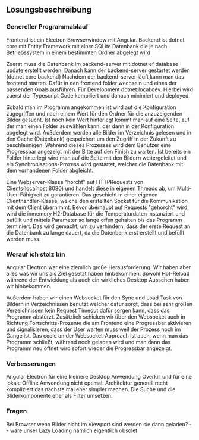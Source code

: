 ## Lösungsbeschreibung

### Genereller Programmablauf

Frontend ist ein Electron Browserwindow mit Angular.
Backend ist dotnet core mit Entity Framework mit einer SQLite Datenbank die je nach Betriebssystem in einem bestimmten Ordner abgelegt wird
 
Zuerst muss die Datenbank im backend-server mit dotnet ef database update erstellt werden.
Danach kann der backend-server gestartet werden (dotnet core backend)
Nachdem der backend-server läuft kann man das frontend starten. Dafür in den frontend folder wechseln und eines der passenden Goals ausführen.
Für Development dotnet:local:dev. Hierbei wird zuerst der Typescript Code kompiliert und danach minimiert und deployed.

Sobald man im Programm angekommen ist wird auf die Konfiguration zugegriffen und nach einem Wert für den Ordner für die anzuzeigenden Bilder gesucht.
Ist noch kein Wert hinterlegt kommt man auf eine Seite, auf der man einen Folder auswählen kann, der dann in der Konfiguration abgelegt wird.
Außderdem werden alle Bilder im Verzeichnis gelesen und in den Cache (Datenbank) gespeichert um den Zugriff in der Zukunft zu beschleunigen.
Während dieses Prozesses wird dem Benutzer eine Progressbar angezeigt mit der Bitte auf den Finish zu warten.
Ist bereits ein Folder hinterlegt wird man auf die Seite mit den Bildern weitergeleitet und ein Synchronisations-Prozess wird gestartet,
welcher die Datenbank mit dem vorhandenen Folder abgleicht.

Eine Webserver-Klasse "horcht" auf HTTPRequests von Clients(localhost:8080) und handelt diese in eigenen Threads ab, um
Multi-User-Fähigkeit zu garantieren. Das geschieht in einer eigenen Clienthandler-Klasse, welche den erstellten Socket für
die Kommunikation mit dem Client übernimmt. Bevor überhaupt auf Requests "gehorcht" wird, wird die inmemory H2-Database für
die Temperaturdaten instanziert und befüllt und mittels Parameter so lange offen gehalten bis das Programm terminiert.
Das wird gemacht, um zu verhindern, dass der erste Request an die Datenbank zu lange dauert, da die Datenbank erst erstellt und befüllt
werden muss.

### Worauf ich stolz bin

Angular Electron war eine ziemlich große Herausforderung. Wir haben aber alles was wir uns als Ziel gesetzt haben hinbekommen. Sowohl 
Hot-Reload während der Entwicklung als auch ein wirkliches Desktop Aussehen haben wir hinbekommen.

Außerdem haben wir einen Websocket für den Sync und Load Task von Bildern in Verzeichnissen benutzt welcher dafür sorgt, dass
bei sehr großen Verzeichnissen kein Request Timeout dafür sorgen kann, dass das Programm abstürzt.
Zusätzlich schicken wir über den Websocket auch in Richtung Fortschritts-Prozente die am Frontend eine Progressbar aktivieren und signalisieren,
dass der User warten muss weil der Prozess noch im Gange ist. Das coole an der Websocket-Approach ist auch, wenn man das Programm schließt, 
während noch geladen wird und man dann das Programm neu öffnet wird sofort wieder die Progressbar angezeigt.

### Verbesserungen
Angular Electron für eine kleinere Desktop Anwendung Overkill und für eine lokale Offline Anwendung nicht optimal.
Architektur generell recht kompliziert das nächste mal eher simpler machen.
Die Suche und die Sliderkomponente eher als Filter umsetzen. 

### Fragen
Bei Browser wenn Bilder nicht im Viewport sind werden sie dann geladen? -- wäre unser Lazy Loading nämlich eigentlich obsolet